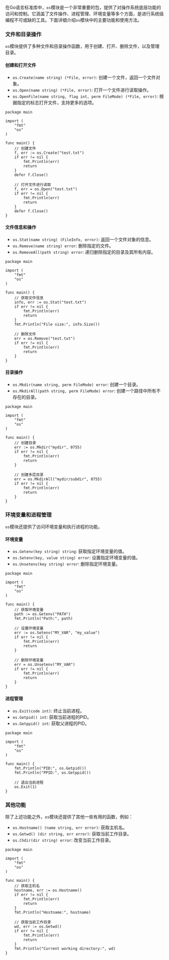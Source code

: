 在Go语言标准库中，`os`模块是一个非常重要的包，提供了对操作系统底层功能的访问和控制。它涵盖了文件操作、进程管理、环境变量等多个方面，是进行系统级编程不可或缺的工具。下面详细介绍`os`模块中的主要功能和使用方法。

### 文件和目录操作

`os`模块提供了多种文件和目录操作函数，用于创建、打开、删除文件，以及管理目录。

#### 创建和打开文件

- `os.Create(name string) (*File, error)`: 创建一个文件，返回一个文件对象。
- `os.Open(name string) (*File, error)`: 打开一个文件进行读取操作。
- `os.OpenFile(name string, flag int, perm FileMode) (*File, error)`: 根据指定的标志打开文件，支持更多的选项。

```
package main

import (
    "fmt"
    "os"
)

func main() {
    // 创建文件
    f, err := os.Create("test.txt")
    if err != nil {
        fmt.Println(err)
        return
    }
    defer f.Close()

    // 打开文件进行读取
    f, err = os.Open("test.txt")
    if err != nil {
        fmt.Println(err)
        return
    }
    defer f.Close()
}
```

#### 文件信息和操作

- `os.Stat(name string) (FileInfo, error)`: 返回一个文件对象的信息。
- `os.Remove(name string) error`: 删除指定的文件。
- `os.RemoveAll(path string) error`: 递归删除指定的目录及其所有内容。

```
package main

import (
    "fmt"
    "os"
)

func main() {
    // 获取文件信息
    info, err := os.Stat("test.txt")
    if err != nil {
        fmt.Println(err)
        return
    }
    fmt.Println("File size:", info.Size())

    // 删除文件
    err = os.Remove("test.txt")
    if err != nil {
        fmt.Println(err)
        return
    }
}
```

#### 目录操作

- `os.Mkdir(name string, perm FileMode) error`: 创建一个目录。
- `os.MkdirAll(path string, perm FileMode) error`: 创建一个路径中所有不存在的目录。

```
package main

import (
    "fmt"
    "os"
)

func main() {
    // 创建目录
    err := os.Mkdir("mydir", 0755)
    if err != nil {
        fmt.Println(err)
        return
    }

    // 创建多层目录
    err = os.MkdirAll("mydir/subdir", 0755)
    if err != nil {
        fmt.Println(err)
        return
    }
}
```

### 环境变量和进程管理

`os`模块还提供了访问环境变量和执行进程的功能。

#### 环境变量

- `os.Getenv(key string) string`: 获取指定环境变量的值。
- `os.Setenv(key, value string) error`: 设置指定环境变量的值。
- `os.Unsetenv(key string) error`: 删除指定环境变量。

```
package main

import (
    "fmt"
    "os"
)

func main() {
    // 获取环境变量
    path := os.Getenv("PATH")
    fmt.Println("Path:", path)

    // 设置环境变量
    err := os.Setenv("MY_VAR", "my_value")
    if err != nil {
        fmt.Println(err)
        return
    }

    // 删除环境变量
    err = os.Unsetenv("MY_VAR")
    if err != nil {
        fmt.Println(err)
        return
    }
}
```

#### 进程管理

- `os.Exit(code int)`: 终止当前进程。
- `os.Getpid() int`: 获取当前进程的PID。
- `os.Getppid() int`: 获取父进程的PID。

```
package main

import (
    "fmt"
    "os"
)

func main() {
    fmt.Println("PID:", os.Getpid())
    fmt.Println("PPID:", os.Getppid())

    // 退出当前进程
    os.Exit(1)
}
```

### 其他功能

除了上述功能之外，`os`模块还提供了其他一些有用的函数，例如：

- `os.Hostname() (name string, err error)`: 获取主机名。
- `os.Getwd() (dir string, err error)`: 获取当前工作目录。
- `os.Chdir(dir string) error`: 改变当前工作目录。

```
package main

import (
    "fmt"
    "os"
)

func main() {
    // 获取主机名
    hostname, err := os.Hostname()
    if err != nil {
        fmt.Println(err)
        return
    }
    fmt.Println("Hostname:", hostname)

    // 获取当前工作目录
    wd, err := os.Getwd()
    if err != nil {
        fmt.Println(err)
        return
    }
    fmt.Println("Current working directory:", wd)
}
```